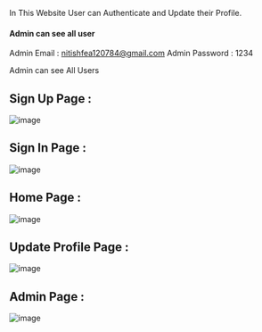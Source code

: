In This Website User can Authenticate and Update their Profile. 

#### Admin can see all user 
Admin Email : nitishfea120784@gmail.com
Admin Password : 1234


Admin can see All Users

## Sign Up Page :
![image](https://user-images.githubusercontent.com/81190422/185767060-9b0f3f80-1da6-4500-bb0b-cc7da2e006a8.png)

## Sign In Page :
![image](https://user-images.githubusercontent.com/81190422/185767076-8be55a6e-bce5-4a93-8c31-d9cbd1722314.png)

## Home Page :
![image](https://user-images.githubusercontent.com/81190422/185767256-d934c6df-a82f-4613-9f51-472221d44573.png)

## Update Profile Page :
![image](https://user-images.githubusercontent.com/81190422/185767278-893e368f-fe5c-4b24-92dc-533bb499926f.png)

## Admin Page :
![image](https://user-images.githubusercontent.com/81190422/185767349-b3148a89-01bd-4ecb-adb0-33dcfbc8bba5.png)
